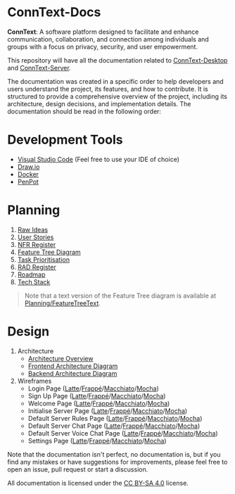# ConnText-Docs

**ConnText**: A software platform designed to facilitate and enhance communication, collaboration, and connection among individuals and groups with a focus on privacy, security, and user empowerment.

This repository will have all the documentation related to [ConnText-Desktop](https://github.com/Mx-Angel/ConnText-Desktop) and [ConnText-Server](https://github.com/Mx-Angel/ConnText-Server).

The documentation was created in a specific order to help developers and users understand the project, its features, and how to contribute. It is structured to provide a comprehensive overview of the project, including its architecture, design decisions, and implementation details. The documentation should be read in the following order:

# Development Tools
- [Visual Studio Code](https://code.visualstudio.com/) (Feel free to use your IDE of choice)
- [Draw.io](https://app.diagrams.net/)
- [Docker](https://www.docker.com/)
- [PenPot](https://penpot.app/)

# Planning
1. [Raw Ideas](Planning/RawIdeas.md)
2. [User Stories](Planning/UserStories.md)
3. [NFR Register](Planning/NFRRegister.md)
4. [Feature Tree Diagram](Diagrams/FeatureTree.png)
5. [Task Prioritisation](Planning/TaskPrioritisation.md)
6. [RAD Register](Planning/RADRegister.md)
7. [Roadmap](Planning/RoadMap.md)
8. [Tech Stack](Planning/TechStack.md)

> Note that a text version of the Feature Tree diagram is available at [Planning/FeatureTreeText](Planning/FeatureTreeText.txt).

# Design
1. Architecture
    - [Architecture Overview](Design/ArchitectureNotes.md)
    - [Frontend Architecture Diagram](Design/DiagramImages/Architecture/FrontendArchitectureDiagram.png)
    - [Backend Architecture Diagram](Design/DiagramImages/Architecture/BackendArchitectureDiagram.png)
2. Wireframes
    - Login Page ([Latte](Design/DiagramImages/Wireframes/LoginPage/LoginLatte.png)/[Frappé](Design/DiagramImages/Wireframes/LoginPage/LoginFrappe.png)/[Macchiato](Design/DiagramImages/Wireframes/LoginPage/LoginMacchiato.png)/[Mocha](Design/DiagramImages/Wireframes/LoginPage/LoginMocha.png))
    - Sign Up Page ([Latte](Design/DiagramImages/Wireframes/SignUpPage/SignUpLatte.png)/[Frappé](Design/DiagramImages/Wireframes/SignUpPage/SignUpFrappe.png)/[Macchiato](Design/DiagramImages/Wireframes/SignUpPage/SignUpMacchiato.png)/[Mocha](Design/DiagramImages/Wireframes/SignUpPage/SignUpMocha.png))
    - Welcome Page ([Latte](Design/DiagramImages/Wireframes/WelcomePage/WelcomeLatte.png)/[Frappé](Design/DiagramImages/Wireframes/WelcomePage/WelcomeFrappe.png)/[Macchiato](Design/DiagramImages/Wireframes/WelcomePage/WelcomeMacchiato.png)/[Mocha](Design/DiagramImages/Wireframes/WelcomePage/WelcomeMocha.png))
    - Initialise Server Page ([Latte](Design/DiagramImages/Wireframes/InitialiseServerPage/InitServerLatte.png)/[Frappé](Design/DiagramImages/Wireframes/InitialiseServerPage/InitServerFrappe.png)/[Macchiato](Design/DiagramImages/Wireframes/InitialiseServerPage/InitServerMacchiato.png)/[Mocha](Design/DiagramImages/Wireframes/InitialiseServerPage/InitServerMocha.png))
    - Default Server Rules Page ([Latte](Design/DiagramImages/Wireframes/DefaultServerRulesPage/DefaultServerRulesLatte.png)/[Frappé](Design/DiagramImages/Wireframes/DefaultServerRulesPage/DefaultServerRulesFrappe.png)/[Macchiato](Design/DiagramImages/Wireframes/DefaultServerRulesPage/DefaultServerRulesMacchiato.png)/[Mocha](Design/DiagramImages/Wireframes/DefaultServerRulesPage/DefaultServerRulesMocha.png))
    - Default Server Chat Page ([Latte](Design/DiagramImages/Wireframes/DefaultServerChatPage/DefaultServerChatLatte.png)/[Frappé](Design/DiagramImages/Wireframes/DefaultServerChatPage/DefaultServerChatFrappe.png)/[Macchiato](Design/DiagramImages/Wireframes/DefaultServerChatPage/DefaultServerChatMacchiato.png)/[Mocha](Design/DiagramImages/Wireframes/DefaultServerChatPage/DefaultServerChatMocha.png))
    - Default Server Voice Chat Page ([Latte](Design/DiagramImages/Wireframes/DefaultServerVoiceChatPage/DefaultServerVoiceChatLatte.png)/[Frappé](Design/DiagramImages/Wireframes/DefaultServerVoiceChatPage/DefaultServerVoiceChatFrappe.png)/[Macchiato](Design/DiagramImages/Wireframes/DefaultServerVoiceChatPage/DefaultServerVoiceChatMacchiato.png)/[Mocha](Design/DiagramImages/Wireframes/DefaultServerVoiceChatPage/DefaultServerVoiceChatMocha.png))
    - Settings Page ([Latte](Design/DiagramImages/Wireframes/SettingsPage/SettingsLatte.png)/[Frappé](Design/DiagramImages/Wireframes/SettingsPage/SettingsFrappe.png)/[Macchiato](Design/DiagramImages/Wireframes/SettingsPage/SettingsMacchiato.png)/[Mocha](Design/DiagramImages/Wireframes/SettingsPage/SettingsMocha.png))

Note that the documentation isn't perfect, no documentation is, but if you find any mistakes or have suggestions for improvements, please feel free to open an issue, pull request or start a discussion.

All documentation is licensed under the [CC BY-SA 4.0](https://creativecommons.org/licenses/by-sa/4.0/) license.